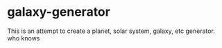 # galaxy-generator
This is an attempt to create a planet, solar system, galaxy, etc generator. who knows
